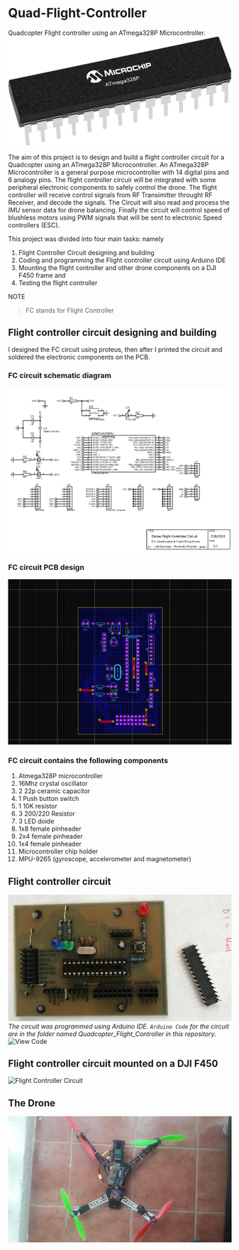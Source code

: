 # Quad-Flight-Controller
Quadcopter Flight controller using an ATmega328P Microcontroller.
![Picture of ATmega328P](https://raw.githubusercontent.com/giulionyakunga/Quad-Flight-Controller/main/ATmega328P.jpg)

The aim of this project is to design and build a flight controller circuit for a Quadcopter using an ATmega328P Microcontroller. An ATmega328P Microcontroller is a general purpose microcontroller with 14 digital pins and 6 analogy pins.
The flight controller circuir will be integrated with some peripheral electronic components to safely control the drone. The flight controller will receive control signals from RF Transimitter throught RF Receiver, and decode the signals. The Circuit will also read and process the *IMU* sensor data for drone balancing. Finally the circuit will control speed of blushless motors using PWM signals that will be sent to electronic Speed controllers (ESC).

This project was divided into four main tasks: namely
  1. Flight Controller Circuit designing and building
  2. Coding and programming the Flight controller circuit using Arduino IDE
  3. Mounting the flight controller and other drone components on a DJI F450 frame and
  4. Testing the flight controller 

NOTE
> FC stands for Flight Controller

## Flight controller circuit designing and building
I designed the FC circuit using proteus, then after I printed the circuit and soldered the electronic components on the PCB.
### FC circuit schematic diagram
![Flight Controller Schematic Circuit Diagram](https://raw.githubusercontent.com/giulionyakunga/Quad-Flight-Controller/main/Flight%20Controller%20Schematic%20Circuit%20Diagram.png)
### FC circuit PCB design
![Flight Controller PCB Design](https://raw.githubusercontent.com/giulionyakunga/Quad-Flight-Controller/main/Flight%20Controller%20PCB%20Design.jpg)

### FC circuit contains the following components
1. Atmega328P microcontroller
2. 16Mhz crystal oscillator
3. 2 22p ceramic capacitor
4. 1 Push button switch
5. 1 10K resistor
6. 3 200/220 Resistor
7. 3 LED doide
8. 1x8 female pinheader
9. 2x4 female pinheader
10. 1x4 female pinheader
11. Microcontroller chip holder
12. MPU-9265 (gyroscope, accelerometer and magnetometer)

## Flight controller circuit
![Flight Controller Circuit](https://raw.githubusercontent.com/giulionyakunga/Quad-Flight-Controller/main/Drone%20Circuit%204%20(edited).jpeg)
*The circuit was programmed using Arduino IDE. ```Arduino Code``` for the circuit are in the folder named Quadcopter_Flight_Controller in this repository.* ![View Code](https://github.com/giulionyakunga/Quad-Flight-Controller/blob/main/Quadcopter_Flight_Controller/Quadcopter_Flight_Controller.ino)

## Flight controller circuit mounted on a DJI F450
![Flight Controller Circuit](https://raw.githubusercontent.com/giulionyakunga/Quad-Flight-Controller/main/the%20flight%20controller.jpg)


## The Drone
![The Drone](https://raw.githubusercontent.com/giulionyakunga/Quad-Flight-Controller/main/the%20drone_3.jpg)
